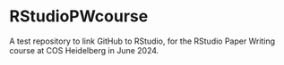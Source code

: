 # RStudioPWcourse
A test repository to link GitHub to RStudio, for the RStudio Paper Writing course at COS Heidelberg in June 2024.
